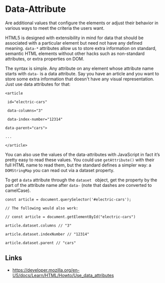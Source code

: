 # Data-Attribute
Are additional values that configure the elements or adjust their behavior in various ways to meet the criteria the users want.

HTML5 is designed with extensibility in mind for data that should be associated with a particular element but need not have any defined meaning. ```data-*``` attributes allow us to store extra information on standard, semantic HTML elements without other hacks such as non-standard attributes, or extra properties on DOM.

The syntax is simple. Any attribute on any element whose attribute name starts with ```data-``` is a data attribute. Say you have an article and you want to store some extra information that doesn't have any visual representation. Just use data attributes for that:

```<article```  

 ``` id="electric-cars"```  

 ``` data-columns="3"```  

 ``` data-index-number="12314"```  

  ```data-parent="cars">```  

```...```  

```</article>```

You can also use the values of the data-attributes with JavaScript in fact it’s pretty easy to read these values. You could use ```getAttribute()``` with their full HTML name to read them, but the standard defines a simpler way: a ```DOMStringMap``` you can read out via a dataset property.

To get a ```data``` attribute through the ```dataset ``` object, get the property by the part of the attribute name after ```data-``` (note that dashes are converted to camelCase).

```const article = document.querySelector('#electric-cars');```  

```// The following would also work:```  

```// const article = document.getElementById("electric-cars")```  

```article.dataset.columns // "3"```  

```article.dataset.indexNumber // "12314"```  

```article.dataset.parent // "cars"```

## Links
- https://developer.mozilla.org/en-US/docs/Learn/HTML/Howto/Use_data_attributes